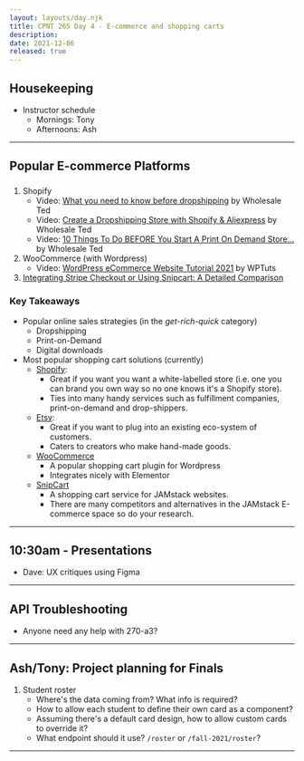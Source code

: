 ```yaml
---
layout: layouts/day.njk
title: CPNT 265 Day 4 - E-commerce and shopping carts
description: 
date: 2021-12-06
released: true
---
```


## Housekeeping
- Instructor schedule
    - Mornings: Tony
    - Afternoons: Ash

---

## Popular E-commerce Platforms
### 
1. Shopify
    - Video: [What you need to know before dropshipping](https://youtu.be/uy8w9isa_k4) by Wholesale Ted
    - Video: [Create a Dropshipping Store with Shopify & Aliexpress](https://youtu.be/Fsq6ohxLQX4) by Wholesale Ted
    - Video: [10 Things To Do BEFORE You Start A Print On Demand Store...](https://youtu.be/Y7jRSsr7qbQ) by Wholesale Ted
2. WooCommerce (with Wordpress)
    - Video: [WordPress eCommerce Website Tutorial 2021](https://youtu.be/gNnPX2AEk6U) by WPTuts
3. [Integrating Stripe Checkout or Using Snipcart: A Detailed Comparison](https://snipcart.com/blog/stripe-checkout-form-integration-vs-snipcart)

### Key Takeaways
- Popular online sales strategies (in the _get-rich-quick_ category)
  - Dropshipping
  - Print-on-Demand
  - Digital downloads
- Most popular shopping cart solutions (currently)
  - [Shopify](https://www.shopify.com/): 
    - Great if you want you want a white-labelled store (i.e. one you can brand you own way so no one knows it's a Shopify store).
    - Ties into many handy services such as fulfillment companies, print-on-demand and drop-shippers.
  - [Etsy](https://www.etsy.com/):
    - Great if you want to plug into an existing eco-system of customers.
    - Caters to creators who make hand-made goods.
  - [WooCommerce](https://woocommerce.com/)
    - A popular shopping cart plugin for Wordpress
    - Integrates nicely with Elementor
  - [SnipCart](https://snipcart.com/)
    - A shopping cart service for JAMstack websites.
    - There are many competitors and alternatives in the JAMstack E-commerce space so do your research.

---

## 10:30am - Presentations
- Dave: UX critiques using Figma

---

## API Troubleshooting
- Anyone need any help with 270-a3?

---

## Ash/Tony: Project planning for Finals
1. Student roster
    - Where's the data coming from? What info is required?
    - How to allow each student to define their own card as a component?
    - Assuming there's a default card design, how to allow custom cards to override it?
    - What endpoint should it use? `/roster` or `/fall-2021/roster`?

---